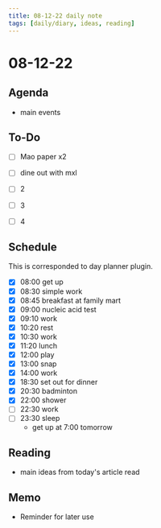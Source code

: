 ```yaml
---
title: 08-12-22 daily note
tags: [daily/diary, ideas, reading]
---
```


# 08-12-22



## Agenda
- main events


## To-Do
- [ ] Mao paper x2
- [ ] dine out with mxl
- [ ] 2
- [ ] 3
- [ ] 4


## Schedule
This is corresponded to day planner plugin.
- [x] 08:00 get up
- [x] 08:30 simple work
- [x] 08:45 breakfast at family mart
- [x] 09:00 nucleic acid test
- [x] 09:10 work
- [x] 10:20 rest
- [x] 10:30 work
- [x] 11:20 lunch
- [x] 12:00 play
- [x] 13:00 snap
- [x] 14:00 work
- [x] 18:30 set out for dinner
- [x] 20:30 badminton
- [x] 22:00 shower
- [ ] 22:30 work
- [ ] 23:30 sleep
	- get up at 7:00 tomorrow


## Reading
- main ideas from today's article read


## Memo
- Reminder for later use
